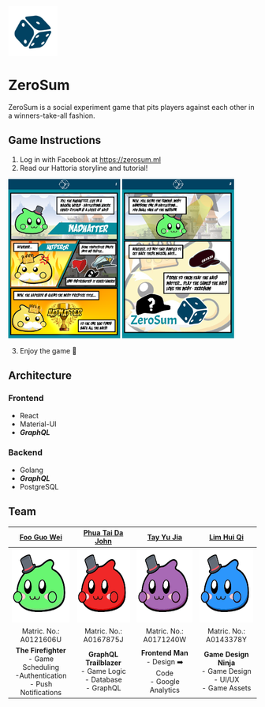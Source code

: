 <img src="./frontend/public/images/dice-512.png" height="100" width="100">

# ZeroSum 

ZeroSum is a social experiment game that pits players against each other in a winners-take-all fashion. 

## Game Instructions

1. Log in with Facebook at https://zerosum.ml
2. Read our Hattoria storyline and tutorial! 

<p>
<img src="./docs/story-1.png" width="45%">
<img src="./docs/story-2.png" width="45%">
</p>

3. Enjoy the game 🎲

## Architecture

### Frontend

- React
- Material-UI
- **_GraphQL_**

### Backend

- Golang
- **_GraphQL_**
- PostgreSQL

## Team

| [Foo Guo Wei](https://github.com/tomforge) | [Phua Tai Da John](https://github.com/JayPeeTeeDee) | [Tay Yu Jia](https://github.com/yujiatay) | [Lim Hui Qi](https://github.com/LuMiN0uSaRc) |
| :---: |:---:| :---:| :---:|
| <img src="./docs/madhatter-1.png" height="150" width="150"> | <img src="./docs/madhatter-2.png" height="150" width="150"> | <img src="./docs/madhatter-3.png" height="150" width="150">  | <img src="./docs/madhatter-4.png" height="150" width="150">  |
| Matric. No.: A0121606U | Matric. No.: A0167875J | Matric. No.: A0171240W | Matric. No.: A0143378Y |
| **The Firefighter**<br> - Game Scheduling <br> -Authentication <br> - Push Notifications <br>| **GraphQL Trailblazer**<br> - Game Logic<br> - Database<br> - GraphQL<br>| **Frontend Man**<br> - Design ➡️ Code<br> - Google Analytics<br> | **Game Design Ninja**<br> - Game Design<br> - UI/UX <br> - Game Assets<br>|
